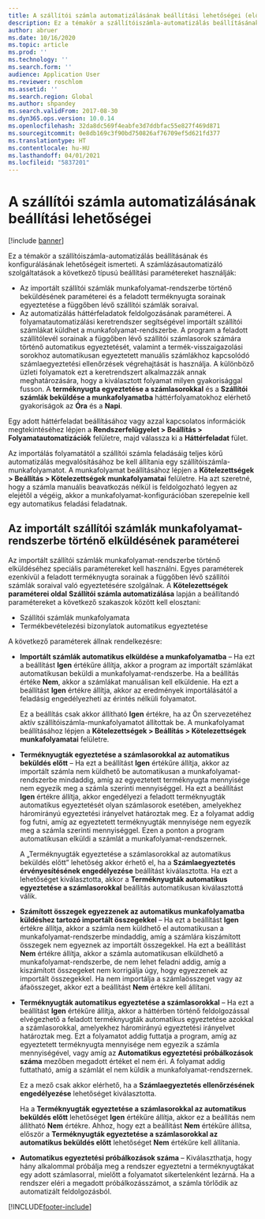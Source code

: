 ```yaml
---
title: A szállítói számla automatizálásának beállítási lehetőségei (előzetes verzió)
description: Ez a témakör a szállítóiszámla-automatizálás beállításának és konfigurálásának lehetőségeit ismerteti.
author: abruer
ms.date: 10/16/2020
ms.topic: article
ms.prod: ''
ms.technology: ''
ms.search.form: ''
audience: Application User
ms.reviewer: roschlom
ms.assetid: ''
ms.search.region: Global
ms.author: shpandey
ms.search.validFrom: 2017-08-30
ms.dyn365.ops.version: 10.0.14
ms.openlocfilehash: 32da8dc569f4eabfe3d7ddbfac55e827f469d871
ms.sourcegitcommit: 0e8db169c3f90bd750826af76709ef5d621fd377
ms.translationtype: HT
ms.contentlocale: hu-HU
ms.lasthandoff: 04/01/2021
ms.locfileid: "5837201"
---
```

# <a name="setup-options-for-vendor-invoice-automation"></a>A szállítói számla automatizálásának beállítási lehetőségei

[!include [banner](../includes/banner.md)]

Ez a témakör a szállítóiszámla-automatizálás beállításának és konfigurálásának lehetőségeit ismerteti. A számlázásautomatizáló szolgáltatások a következő típusú beállítási paramétereket használják:

- Az importált szállítói számlák munkafolyamat-rendszerbe történő beküldésének paraméterei és a feladott terméknyugta sorainak egyeztetése a függőben lévő szállítói számlák soraival.
- Az automatizálás háttérfeladatok feldolgozásának paraméterei. A folyamatautomatizálási keretrendszer segítségével importált szállítói számlákat küldhet a munkafolyamat-rendszerbe. A program a feladott szállítólevél sorainak a függőben lévő szállítói számlasorok számára történő automatikus egyeztetését, valamint a termék-visszaigazolási sorokhoz automatikusan egyeztetett manuális számlákhoz kapcsolódó számlaegyeztetési ellenőrzések végrehajtását is használja. A különböző üzleti folyamatok ezt a keretrendszert alkalmazzák annak meghatározására, hogy a kiválasztott folyamat milyen gyakorisággal fusson. A **terméknyugta egyeztetése a számlasorokkal** és a **Szállítói számlák beküldése a munkafolyamatba** háttérfolyamatokhoz elérhető gyakoriságok az **Óra** és a **Napi**.

Egy adott háttérfeladat beállításához vagy azzal kapcsolatos információk megtekintéséhez lépjen a **Rendszerfelügyelet \> Beállítás \> Folyamatautomatizációk** felületre, majd válassza ki a **Háttérfeladat** fület.

Az importálás folyamatától a szállítói számla feladásáig teljes körű automatizálás megvalósításához be kell állítania egy szállítóiszámla-munkafolyamatot. A munkafolyamat beállításához lépjen a **Kötelezettségek > Beállítás > Kötelezettségek munkafolyamatai** felületre. Ha azt szeretné, hogy a számla manuális beavatkozás nélkül is feldolgozható legyen az elejétől a végéig, akkor a munkafolyamat-konfigurációban szerepelnie kell egy automatikus feladási feladatnak.

## <a name="parameters-for-submitting-imported-vendor-invoices-to-the-workflow-system"></a>Az importált szállítói számlák munkafolyamat-rendszerbe történő elküldésének paraméterei

Az importált szállítói számlák munkafolyamat-rendszerbe történő elküldéséhez speciális paramétereket kell használni. Egyes paraméterek ezenkívül a feladott terméknyugta sorainak a függőben lévő szállítói számlák soraival való egyeztetésére szolgálnak. A **Kötelezettségek paraméterei oldal** **Szállítói számla automatizálása** lapján a beállítandó paramétereket a következő szakaszok között kell elosztani:

- Szállítói számlák munkafolyamata
- Termékbevételezési bizonylatok automatikus egyeztetése

A következő paraméterek állnak rendelkezésre:

- **Importált számlák automatikus elküldése a munkafolyamatba** – Ha ezt a beállítást **Igen** értékűre állítja, akkor a program az importált számlákat automatikusan beküldi a munkafolyamat-rendszerbe. Ha a beállítás értéke **Nem**, akkor a számlákat manuálisan kell elküldenie. Ha ezt a beállítást **Igen** értékre állítja, akkor az eredmények importálásától a feladásig engedélyezheti az érintés nélküli folyamatot.

    Ez a beállítás csak akkor állítható **Igen** értékre, ha az Ön szervezetéhez aktív szállítóiszámla-munkafolyamatot állítottak be. A munkafolyamat beállításához lépjen a **Kötelezettségek \> Beállítás \> Kötelezettségek munkafolyamatai** felületre.

- **Terméknyugták egyeztetése a számlasorokkal az automatikus beküldés előtt** – Ha ezt a beállítást **Igen** értékűre állítja, akkor az importált számla nem küldhető be automatikusan a munkafolyamat-rendszerbe mindaddig, amíg az egyeztetett terméknyugta mennyisége nem egyezik meg a számla szerinti mennyiséggel. Ha ezt a beállítást **Igen** értékre állítja, akkor engedélyezi a feladott terméknyugták automatikus egyeztetését olyan számlasorok esetében, amelyekhez háromirányú egyeztetési irányelvet határoztak meg. Ez a folyamat addig fog futni, amíg az egyeztetett terméknyugták mennyisége nem egyezik meg a számla szerinti mennyiséggel. Ezen a ponton a program automatikusan elküldi a számlát a munkafolyamat-rendszernek.

    A „Terméknyugták egyeztetése a számlasorokkal az automatikus beküldés előtt” lehetőség akkor érhető el, ha a **Számlaegyeztetés érvényesítésének engedélyezése** beállítást kiválasztotta. Ha ezt a lehetőséget kiválasztotta, akkor a **Terméknyugták automatikus egyeztetése a számlasorokkal** beállítás automatikusan kiválasztottá válik.

- **Számított összegek egyezzenek az automatikus munkafolyamatba küldéshez tartozó importált összegekkel** – Ha ezt a beállítást **Igen** értékre állítja, akkor a számla nem küldhető el automatikusan a munkafolyamat-rendszerbe mindaddig, amíg a számlára kiszámított összegek nem egyeznek az importált összegekkel. Ha ezt a beállítást **Nem** értékre állítja, akkor a számla automatikusan elküldhető a munkafolyamat-rendszerbe, de nem lehet feladni addig, amíg a kiszámított összegeket nem korrigálja úgy, hogy egyezzenek az importált összegekkel. Ha nem importálja a számlaösszeget vagy az áfaösszeget, akkor ezt a beállítást **Nem** értékre kell állítani.
- **Terméknyugták automatikus egyeztetése a számlasorokkal** – Ha ezt a beállítást **Igen** értékűre állítja, akkor a háttérben történő feldolgozással elvégezhető a feladott terméknyugták automatikus egyeztetése azokkal a számlasorokkal, amelyekhez háromirányú egyeztetési irányelvet határoztak meg. Ezt a folyamatot addig futtatja a program, amíg az egyeztetett terméknyugta mennyisége nem egyezik a számla mennyiségével, vagy amíg az **Automatikus egyeztetési próbálkozások száma** mezőben megadott értéket el nem éri. A folyamat addig futtatható, amíg a számlát el nem küldik a munkafolyamat-rendszernek.

    Ez a mező csak akkor elérhető, ha a **Számlaegyeztetés ellenőrzésének engedélyezése** lehetőséget kiválasztotta.

    Ha a **Terméknyugták egyeztetése a számlasorokkal az automatikus beküldés előtt** lehetőséget **Igen** értékűre állítja, akkor ez a beállítás nem állítható **Nem** értékre. Ahhoz, hogy ezt a beállítást **Nem** értékűre állítsa, először a **Terméknyugták egyeztetése a számlasorokkal az automatikus beküldés előtt** lehetőséget **Nem** értékűre kell állítania.

- **Automatikus egyeztetési próbálkozások száma** – Kiválaszthatja, hogy hány alkalommal próbálja meg a rendszer egyeztetni a terméknyugtákat egy adott számlasorral, mielőtt a folyamatot sikertelenként lezárná. Ha a rendszer eléri a megadott próbálkozásszámot, a számla törlődik az automatizált feldolgozásból.



[!INCLUDE[footer-include](../../includes/footer-banner.md)]